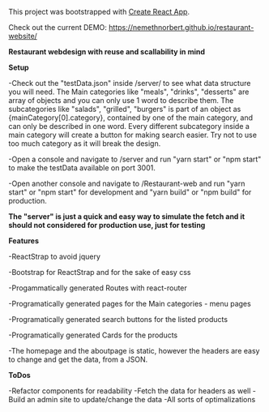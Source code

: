This project was bootstrapped with [Create React App](https://github.com/facebookincubator/create-react-app).

Check out the current DEMO: https://nemethnorbert.github.io/restaurant-website/

**Restaurant webdesign with reuse and scallability in mind**

  **Setup**

  -Check out the "testData.json" inside /server/ to see what data structure you will need.
    The Main categories like "meals", "drinks", "desserts" are array of objects and you can only use 1 word to describe them.
    The subcategories like "salads", "grilled", "burgers" is part of an object as {mainCategory[0].category}, contained by one of the main category, and can only be described in one word.
    Every different subcategory inside a main category will create a button for making search easier. Try not to use too much category as it will break the design.

  -Open a console and navigate to /server and run "yarn start" or "npm start" to make the testData available on port 3001.

  -Open another console and navigate to /Restaurant-web and run "yarn start" or "npm start" for development and "yarn build" or "npm build" for production.


  **The "server" is just a quick and easy way to simulate the fetch and it should not considered for production use, just for testing**


  **Features**

  -ReactStrap to avoid jquery

  -Bootstrap for ReactStrap and for the sake of easy css

  -Progammatically generated Routes with react-router

  -Programatically generated pages for the Main categories - menu pages

  -Programatically generated search buttons for the listed products

  -Programatically generated Cards for the products

  -The homepage and the aboutpage is static, however the headers are easy to change and get the data, from a JSON.


**ToDos**

-Refactor components for readability
-Fetch the data for headers as well
-Build an admin site to update/change the data
-All sorts of optimalizations
